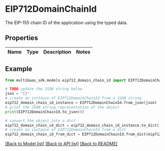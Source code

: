# EIP712DomainChainId

The EIP-155 chain ID of the application using the typed data.

## Properties

Name | Type | Description | Notes
------------ | ------------- | ------------- | -------------

## Example

```python
from multibaas_sdk.models.eip712_domain_chain_id import EIP712DomainChainId

# TODO update the JSON string below
json = "{}"
# create an instance of EIP712DomainChainId from a JSON string
eip712_domain_chain_id_instance = EIP712DomainChainId.from_json(json)
# print the JSON string representation of the object
print(EIP712DomainChainId.to_json())

# convert the object into a dict
eip712_domain_chain_id_dict = eip712_domain_chain_id_instance.to_dict()
# create an instance of EIP712DomainChainId from a dict
eip712_domain_chain_id_from_dict = EIP712DomainChainId.from_dict(eip712_domain_chain_id_dict)
```
[[Back to Model list]](../README.md#documentation-for-models) [[Back to API list]](../README.md#documentation-for-api-endpoints) [[Back to README]](../README.md)


